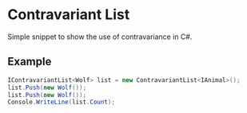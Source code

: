 # Contravariant List

Simple snippet to show the use of contravariance in C#.

## Example

```cs
IContravariantList<Wolf> list = new ContravariantList<IAnimal>();
list.Push(new Wolf());
list.Push(new Wolf());
Console.WriteLine(list.Count);
```